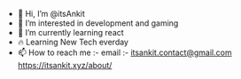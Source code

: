 - 👋 Hi, I’m @itsAnkit 
- 👀 I’m interested in development and gaming
- 🌱 I’m currently learning react
- 🔥 Learning New Tech everday 
- 📫 How to reach me :-
email :- itsankit.contact@gmail.com
  https://itsankit.xyz/about/
  


<!---
its-Ankit-here/its-Ankit-here is a ✨ special ✨ repository because its `README.md` (this file) appears on your GitHub profile.
You can click the Preview link to take a look at your changes.
--->
